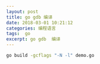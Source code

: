 ```yaml
---
layout: post
title: go gdb 编译
date: 2018-03-01 10:21:12
categories: 编程语言 
tags:  go
excerpt: go gdb  编译
---
```



```sh
go build -gcflags "-N -l" demo.go
```